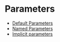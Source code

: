 Parameters
==========
    
- [Default Parameters](default.md)
- [Named Parameters](named.md)
- [Implicit parameters](implicit.md)